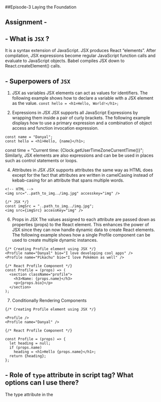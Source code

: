 ##Episode-3 Laying the Foundation

   
## Assignment - 
## - What is `JSX` ?
It is a syntax extension of JavaScript. JSX produces React “elements”. After compilation, JSX expressions become regular JavaScript function calls and evaluate to JavaScript objects.
Babel compiles JSX down to React.createElement() calls.


## - Superpowers of `JSX`
1. JSX as variables
JSX elements can act as values for identifiers. The following example shows how to declare a variable with a JSX element as the value.
```const hello = <h1>Hello, World!</h1>; ```

2. Expressions in JSX
JSX supports all JavaScript Expressions by wrapping them inside a pair of curly brackets. The following example displays how to use a primary expression and a combination of object access and function invocation expression.
```
const name = "Danyal";
const hello = <h1>Hello, {name}</h1>;
```

const time = "Current time: {Clock.getUserTimeZoneCurrentTime()}";
Similarly, JSX elements are also expressions and can be be used in places such as control statements or loops.


4. Attributes in JSX
JSX supports attributes the same way as HTML does except for the fact that attributes are written in camelCasing instead of kebab-casing for an attribute that spans multiple words.
```
<!-- HTML -->
<img src="..path_to_img../img.jpg" accesskey="img" />

{/* JSX */}
const imgSrc = "..path_to_img../img.jpg";
<img src={imgSrc} accessKey="img" />
```

6. Props in JSX
The values assigned to each attribute are passed down as properties (props) to the React element. This enhances the power of JSX since they can now handle dynamic data to create React elements. The following example shows how a single Profile component can be used to create multiple dynamic instances.
```
{/* Creating Profile element using JSX */}
<Profile name="Danyal" bio="I love developing cool apps" />
<Profile name="Pikachu" bio="I love Pokémon as well" />

{/* React Profile Component */}
const Profile = (props) => (
  <section className="profile">
    <h3>Name: {props.name}</h3>
    <p>{props.bio}</p>
  </section>
);
```

7. Conditionally Rendering Components
```
{/* Creating Profile element using JSX */}

<Profile />
<Profile name="Danyal" />

{/* React Profile Component */}

const Profile = (props) => {
  let heading = null;
  if (props.name) 
    heading = <h1>Hello {props.name}</h1>;
  return {heading};
};

```

## - Role of `type` attribute in script tag? What options can I use there?
The type attribute in the <script> tag is used to specify or declare the MIME type (Multipurpose Internet Mail Extensions) of the content within the <script> element. It helps the browser understand how to interpret and execute the code contained in the script block. 
  
1. "text/javascript" (default): This is the most common and widely supported MIME type for JavaScript code. It indicates that the content of the script block is JavaScript code. As mentioned earlier, if you omit the type attribute, this value is assumed.
2. "module": This option is used for JavaScript modules. JavaScript modules allow you to use the import and export statements to create modular code. When you specify the type as "module", the browser treats the script as a module, and the code is executed in strict mode by default.
3. "text/ecmascript": This MIME type is used for ECMAScript (the official specification for JavaScript) code. It indicates that the content of the script block is ECMAScript-compliant code.
4. "application/javascript": This MIME type is an alternative to "text/javascript". It indicates that the content of the script block is JavaScript code. Both "text/javascript" and "application/javascript" are widely supported, and their usage is mostly interchangeable.
5. "text/jsx": This MIME type is used specifically for JavaScript code containing JSX syntax. JSX is typically transpiled to regular JavaScript code before execution, but specifying "text/jsx" can be useful for build tools and linters to identify JSX code.
When choosing a type attribute value, it's generally recommended to use "text/javascript" for regular JavaScript code and "module" for JavaScript modules. The other options are less commonly used and serve specific purposes, such as ECMAScript compliance or JSX syntax identification.
  

## - {TitleComponent} vs <TitleComponent/> vs <TitleComponent><TitleComponent/> in JSX
1. {TitleComponent}: It treats TitleComponent as a variable and inserts the component directly into the JSX code. 
2. <TitleComponent/>: This syntax is used to render a functional component or a self-closing tag for a component that doesn't have any children. It's the most common way to render a functional component in JSX. 
3.<TitleComponent></TitleComponent>: This syntax is used when you want to nest a component within another component as its children. It applies to both functional components and class components. The opening and closing tags of the parent component wrap around the child components.
<TitleComponent/> and <TitleComponent><TitleComponent/> are essentially same if there is no child component wrapped between <TitleComponent><TitleComponent/>. 

